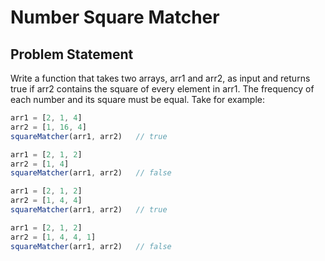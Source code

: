 # Number Square Matcher

## Problem Statement
Write a function that takes two arrays, arr1 and arr2, as input and returns true if arr2 contains the square of every element in arr1. The frequency of each number and its square must be equal. Take for example:  

``` js
arr1 = [2, 1, 4]  
arr2 = [1, 16, 4]  
squareMatcher(arr1, arr2)   // true

arr1 = [2, 1, 2]  
arr2 = [1, 4]  
squareMatcher(arr1, arr2)   // false

arr1 = [2, 1, 2]  
arr2 = [1, 4, 4]  
squareMatcher(arr1, arr2)   // true

arr1 = [2, 1, 2]  
arr2 = [1, 4, 4, 1]  
squareMatcher(arr1, arr2)   // false
```